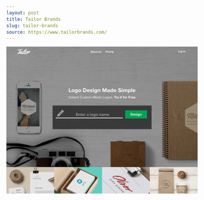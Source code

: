 ```yaml
---
layout: post
title: Tailor Brands
slug: tailor-brands
source: https://www.tailorbrands.com/
---
```


<img src="/screenshots/tailor-brands.png" alt="Tailor Brands">
